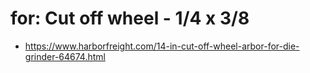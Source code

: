 # for: Cut off wheel - 1/4 x 3/8
- https://www.harborfreight.com/14-in-cut-off-wheel-arbor-for-die-grinder-64674.html

